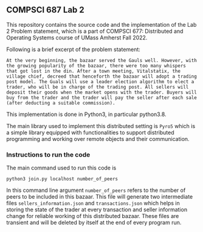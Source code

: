 ## COMPSCI 687 Lab 2

This repository contains the source code and the implementation of the Lab 2 Problem statement, which is a part of COMPSCI 677: Distributed and Operating Systems course of UMass Amherst Fall 2022.

Following is a brief excerpt of the problem statement:
```
At the very beginning, the bazaar served the Gauls well. However, with the growing popularity of the bazaar, there were too many whispers that got lost in the din. After a town meeting, Vitalstatix, the village chief, decreed that henceforth the bazaar will adopt a trading post model. The Guals will use a leader election algorithm to elect a trader, who will be in charge of the trading post. All sellers will deposit their goods when the market opens with the trader. Buyers will buy from the trader and the trader will pay the seller after each sale (after deducting a suitable commission).
```

This implementation is done in Python3, in particular python3.8.

The main library used to implement this distributed setting is `Pyro5` which is a simple library equipped with functionalities to support distributed programming and working over remote objects and their communication.

### Instructions to run the code

The main command used to run this code is
```
python3 join.py localhost number_of_peers
```
In this command line argument `number_of_peers` refers to the number of peers to be included in this bazaar. This file will generate two intermediate files `sellers_information.json` and `transactions.json` which helps in storing the state of the trader at every transaction and seller information change for reliable working of this distributed bazaar. These files are transient and will be deleted by itself at the end of every program run.